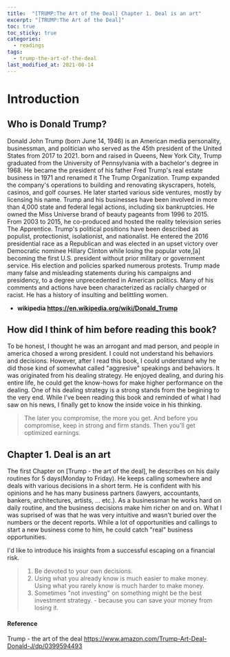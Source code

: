 ```yaml
---
title:  "[TRUMP:The Art of the Deal] Chapter 1. Deal is an art"
excerpt: "[TRUMP:The Art of the Deal]"
toc: true
toc_sticky: true
categories:
  - readings
tags:
  - trump-the-art-of-the-deal
last_modified_at: 2021-08-14
---
```



# Introduction

## Who is Donald Trump?

Donald John Trump (born June 14, 1946) is an American media personality, businessman, and politician who served as the 45th president of the United States from 2017 to 2021.
born and raised in Queens, New York City, Trump graduated from the University of Pennsylvania with a bachelor's degree in 1968. He became the president of his father Fred Trump's real estate business in 1971 and renamed it The Trump Organization. Trump expanded the company's operations to building and renovating skyscrapers, hotels, casinos, and golf courses. He later started various side ventures, mostly by licensing his name. Trump and his businesses have been involved in more than 4,000 state and federal legal actions, including six bankruptcies. He owned the Miss Universe brand of beauty pageants from 1996 to 2015. From 2003 to 2015, he co-produced and hosted the reality television series The Apprentice. Trump's political positions have been described as populist, protectionist, isolationist, and nationalist. He entered the 2016 presidential race as a Republican and was elected in an upset victory over Democratic nominee Hillary Clinton while losing the popular vote,[a] becoming the first U.S. president without prior military or government service. His election and policies sparked numerous protests. Trump made many false and misleading statements during his campaigns and presidency, to a degree unprecedented in American politics. Many of his comments and actions have been characterized as racially charged or racist. He has a history of insulting and belittling women.
- **wikipedia <https://en.wikipedia.org/wiki/Donald_Trump>**

## How did I think of him before reading this book?

To be honest, I thought he was an arrogant and mad person, and people in america chosed a wrong president. I could not understand his behaviors and decisions. However, after I read this book, I could understand why he did those kind of somewhat called "aggresive" speakings and behaviors. It was originated from his dealing strategy. He enjoyed dealing, and during his entire life, he could get the know-hows for make higher performance on the dealing. One of his dealing strategy is a strong stands from the begining to the very end. While I've been reading this book and reminded of what I had saw on his news, I finally get to know the inside voice in his thinking. 
>The later you compromise, the more you get. And before you compromise, keep in strong and firm stands. Then you'll get optimized earnings.

## Chapter 1. Deal is an art

The first Chapter on [Trump - the art of the deal], he describes on his daily routines for 5 days(Monday to Friday). He keeps calling somewhere and deals with various decisions in a short term. He is confident with his opinions and he has many business partners (lawyers, accountants, bankers, architectures, artists, ... etc.). As a businessman he works hard on daily routine, and the business decisions make him richer on and on. What I was suprised of was that he was very intuitive and wasn't buried over the numbers or the decent reports. While a lot of opportunities and callings to start a new business come to him, he could catch "real" business opportunities.

I'd like to introduce his insights from a successful escaping on a financial risk.

> 1. Be devoted to your own decisions.
> 2. Using what you already know is much easier to make money. Using what you rarely know is much harder to make money.
> 3. Sometimes "not investing" on something might be the best investment strategy. - because you can save your money from losing it.

#### Reference

Trump - the art of the deal <https://www.amazon.com/Trump-Art-Deal-Donald-J/dp/0399594493>